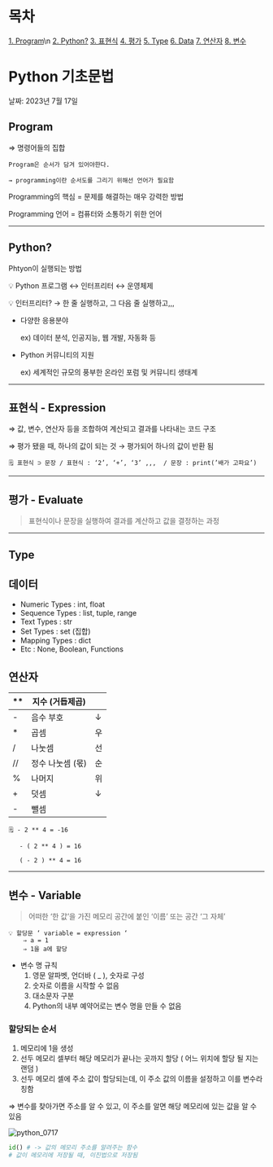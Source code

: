 # 목차
[1. Program](#Program)\n
[2. Python?](#Python?)
[3. 표현식](#표현식---Expression)
[4. 평가](#평가---Evaluate)
[5. Type](#Type)
[6. Data](#데이터)
[7. 연산자](#연산자)
[8. 변수](#변수---Variable)

# Python 기초문법

날짜: 2023년 7월 17일

## Program
⇒ 명령어들의 집합

```
Program은 순서가 담겨 있어야한다.

→ programming이란 순서도를 그리기 위해선 언어가 필요함
```


Programming의 핵심 = 문제를 해결하는 매우 강력한 방법

Programming 언어 = 컴퓨터와 소통하기 위한 언어

---

## Python?

Phtyon이 실행되는 방법


💡 Python 프로그램   ↔   인터프리터   ↔   운영체제


💡 인터프리터?
→ 한 줄 실행하고, 그 다음 줄 실행하고,,,


- 다양한 응용분야
  
  ex) 데이터 분석, 인공지능, 웹 개발, 자동화 등
- Python 커뮤니티의 지원
  
  ex) 세계적인 규모의 풍부한 온라인 포럼 및 커뮤니티 생태계

---

## 표현식 - Expression

⇒ 값, 변수, 연산자 등을 조합하여 계산되고 결과를 나타내는 코드 구조


⇒ 평가 됐을 때, 하나의 값이 되는 것 → 평가되어 하나의 값이 반환 됨


```
🗒️ 표현식 ⊃ 문장 / 표현식 : ‘2’, ‘+’, ‘3’ ,,,  / 문장 : print(’배가 고파요’)

```

---

## 평가 - Evaluate

> 표현식이나 문장을 실행하여 결과를 계산하고 값을 결정하는 과정
> 

---

## Type

## 데이터

- Numeric Types : int, float
- Sequence Types : list, tuple, range
- Text Types : str
- Set Types : set (집합)
- Mapping Types : dict
- Etc : None, Boolean, Functions

## 연산자

| ** | 지수 (거듭제곱) |  |
| --- | --- | --- |
| - | 음수 부호 | ↓ |
| * | 곱셈 | 우 |
| / | 나눗셈 | 선 |
| // | 정수 나눗셈 (몫) | 순 |
| % | 나머지 | 위 |
| + | 덧셈 | ↓ |
| - | 뺄셈 |  |

```
🗒️ - 2 ** 4 = -16

   - ( 2 ** 4 ) = 16

   ( - 2 ) ** 4 = 16
```

---

## 변수 - Variable

> 어떠한 ‘한 값’을 가진 메모리 공간에 붙인 ‘이름’ 또는 공간 ‘그 자체’
> 

```
💡 할당문 ‘ variable = expression ‘ 
    ⇒ a = 1
    ⇒ 1을 a에 할당
```


- 변수 명 규칙
    1. 영문 알파벳, 언더바 ( _ ), 숫자로 구성
    2. 숫자로 이름을 시작할 수 없음
    3. 대소문자 구분
    4. Python의 내부 예약어로는 변수 명을 만들 수 없음

### 할당되는 순서

1. 메모리에 1을 생성
2. 선두 메모리 셀부터 해당 메모리가 끝나는 곳까지 할당 ( 어느 위치에 할당 될 지는 랜덤 )
3. 선두 메모리 셀에 주소 값이 할당되는데, 이 주소 값의 이름을 설정하고 이를 변수라 칭함

⇒ 변수를 찾아가면 주소를 알 수 있고, 이 주소를 알면 해당 메모리에 있는 값을 알 수 있음

![python_0717](https://github.com/hluuy/TIL/assets/103430344/59e80431-7fa2-428e-8d37-bf39848ca9fc)

```python
id() # -> 값의 메모리 주소를 알려주는 함수
# 값이 메모리에 저장될 때, 이진법으로 저장됨
```
